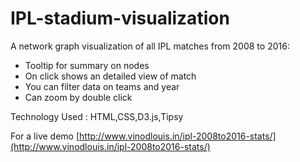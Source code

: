 # IPL-stadium-visualization

A network graph visualization of all IPL matches from 2008 to 2016:

 * Tooltip for summary on nodes
 * On click shows an detailed view of match
 * You can filter data on teams and year
 * Can zoom by double click


Technology Used : HTML,CSS,D3.js,Tipsy


For a live demo [http://www.vinodlouis.in/ipl-2008to2016-stats/](http://www.vinodlouis.in/ipl-2008to2016-stats/)
